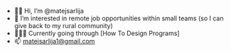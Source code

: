 - 🙇🏼 Hi, I’m @matejsarlija
- 👀 I’m interested in remote job opportunities within small teams
     (so I can give back to my rural community)
- 🚵🏼‍♂️ Currently going through [How To Design Programs]
- 📫 matejsarlija1@gmail.com
